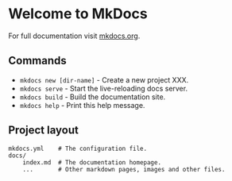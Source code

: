 # Welcome to MkDocs

For full documentation visit [mkdocs.org](https://mkdocs.org).

## Commands

* `mkdocs new [dir-name]` - Create a new project XXX.
* `mkdocs serve` - Start the live-reloading docs server.
* `mkdocs build` - Build the documentation site.
* `mkdocs help` - Print this help message.

## Project layout

    mkdocs.yml    # The configuration file.
    docs/
        index.md  # The documentation homepage.
        ...       # Other markdown pages, images and other files.
